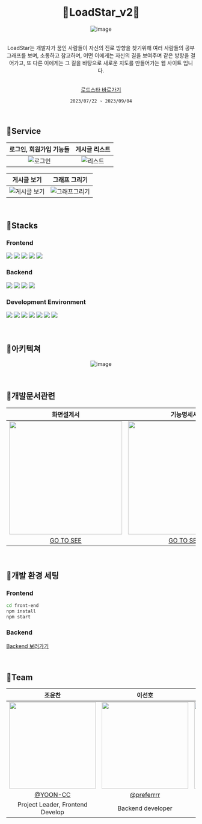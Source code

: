<div align="center" >

# 🌠LoadStar_v2🌠
![image](https://github.com/YOON-CC/loadstar_v2/assets/87313979/74c5649d-c779-44aa-81d6-d668a53df03d)

</div>


<div align="center" >
</br>
LoadStar는 개발자가 꿈인 사람들이 자신의 진로 방향을 찾기위해 여러 사람들의 공부 그래프를 보며, 소통하고 참고하며, 어떤 이에게는 자신의 길을 보여주며 같은 방향을 걸어가고, 또 다른 이에게는 그 길을 바탕으로 새로운 지도를 만들어가는 웹 사이트 입니다.

</br>
</br>


[로드스타 바로가기](https://loadstar.site/loadstar_v2)

`2023/07/22 ~ 2023/09/04`
</div>

</br>

## 🔗Service
<div align="center" >

| 로그인, 회원가입 기능들 | 게시글 리스트 |
|:--------------:|:---------------:|
| ![로그인](https://github.com/YOON-CC/loadstar/assets/87313979/7f2aeaf1-a94e-40ce-9bf6-cac30e55ce83) | ![리스트](https://github.com/YOON-CC/loadstar/assets/87313979/a0cb16f9-5163-4e52-bf04-fb7df294a56f) |

| 게시글 보기 | 그래프 그리기|
|:---------------:|:---------------:|
| ![게시글 보기](https://github.com/YOON-CC/loadstar/assets/87313979/3bc994a8-531a-4b1b-ba3f-202e8f0c6155) | ![그래프그리기](https://github.com/YOON-CC/loadstar/assets/87313979/27c01030-5c3e-43a6-94ac-9a93fed88502) |

</div>

</br>


## 🔗Stacks

### Frontend <br>
<div display = "flex">
<img src="https://img.shields.io/badge/javascript-F7DF1E?style=for-the-badge&logo=javascript&logoColor=white">
<img src="https://img.shields.io/badge/react-61DAFB?style=for-the-badge&logo=react&logoColor=white">
<img src="https://img.shields.io/badge/react_router-CA4245?style=for-the-badge&logo=reactrouter&logoColor=white">
<img src="https://img.shields.io/badge/react_apexcharts-FF6384?style=for-the-badge&logo=chartdotjs&logoColor=white">
<img src="https://img.shields.io/badge/redux-764ABC?style=for-the-badge&logo=redux&logoColor=white">
</div>

### Backend <br>
<div display = "flex">
<img src="https://img.shields.io/badge/java-337AB7?style=for-the-badge&logo=java&logoColor=white">
<img src="https://img.shields.io/badge/spring_boot-6DB33F?style=for-the-badge&logo=springboot&logoColor=white">
<img src="https://img.shields.io/badge/spring_security-6DB33F?style=for-the-badge&logo=springsecurity&logoColor=white">
<img src="https://img.shields.io/badge/spring_data_jpa-6DB33F?style=for-the-badge&logo=springboot&logoColor=white">
</div>


### Development Environment  <br>
<div display = "flex">
<img src="https://img.shields.io/badge/visual_studio_code-007ACC?style=for-the-badge&logo=visualstudiocode&logoColor=white">
<img src="https://img.shields.io/badge/notion-000000?style=for-the-badge&logo=notion&logoColor=white">
<img src="https://img.shields.io/badge/github-181717?style=for-the-badge&logo=github&logoColor=white">
<img src="https://img.shields.io/badge/intellij-000000?style=for-the-badge&logo=intellijidea&logoColor=white">
<img src="https://img.shields.io/badge/mysql-4479A1?style=for-the-badge&logo=mysql&logoColor=white">
<img src="https://img.shields.io/badge/aws_ec2-FF9900?style=for-the-badge&logo=amazonec2&logoColor=white">
 <img src="https://img.shields.io/badge/redis-DC382D?style=for-the-badge&logo=redis&logoColor=white">
</div>


</br>


</br>

## 🔗아키텍쳐
<div align="center" >

![image](https://github.com/YOON-CC/loadstar/assets/87313979/6f59e0cc-5ecb-4582-aa84-3db7e4a752e4)

 
</div>

</br>

## 🔗개발문서관련
<div align="center" >

|화면설계서|기능명세서|API 명세서|
|:---:|:---:|:---:|
|<img width="300px" src="https://github.com/YOON-CC/loadstar/assets/87313979/92dcc27f-9d91-47d7-8490-48e1692d3cff" /> |<img width="300px" src="https://github.com/YOON-CC/loadstar/assets/87313979/9d4c9b9b-36b0-401f-80a6-b976c02da789"/>|<img width="300px" src="https://github.com/preferrrr/LOADSTAR_SERVER/assets/99793526/700fa76a-99a6-4bda-988f-3f56d091c183"/>
| [GO TO SEE](https://www.figma.com/file/Q8286Co1YssF3PWtL2c9ea/Untitled?type=design&node-id=0%3A1&mode=design&t=sJ68uCRnwB5SCJ8O-1)| [GO TO SEE](https://www.figma.com/file/Q8286Co1YssF3PWtL2c9ea/Untitled?type=design&node-id=148%3A2&mode=design&t=sJ68uCRnwB5SCJ8O-1)|[GO TO SEE](https://docs.google.com/spreadsheets/d/1zNMbE5-97dbYUMXMaAt4ehp7-XVktkDqHnT658MP_u4/edit?pli=1#gid=0)|

 
</div>


</br>




## 🔗개발 환경 세팅
### Frontend <br>
```bash
cd front-end
npm install
npm start
```
### Backend <br>

[Backend 보러가기](https://github.com/preferrrr/LOADSTAR_SERVER)



</br>

## 🔗Team
<div align="center" >


 
|조윤찬|이선호|강서연|
|:---:|:---:|:---:|
|<img width="230px" src="https://avatars.githubusercontent.com/u/87313979?v=4"/>|<img width="230px" src="https://avatars.githubusercontent.com/u/99793526?v=4" /> |<img width="230px" src="https://avatars.githubusercontent.com/u/101854418?v=4"/>|
|[@YOON-CC](https://github.com/YOON-CC)|[@preferrrr](https://github.com/preferrrr)|[@ddogong](https://github.com/ddogong)|
|Project Leader, Frontend Develop| Backend developer | Project Manager |

</div>

</br>
